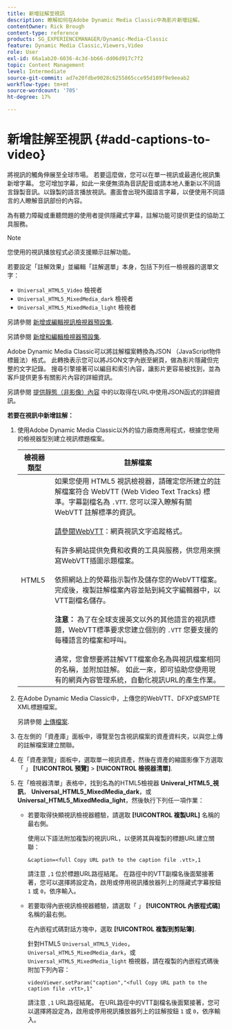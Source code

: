 ```yaml
---
title: 新增註解至視訊
description: 瞭解如何在Adobe Dynamic Media Classic中為影片新增註解。
contentOwner: Rick Brough
content-type: reference
products: SG_EXPERIENCEMANAGER/Dynamic-Media-Classic
feature: Dynamic Media Classic,Viewers,Video
role: User
exl-id: 66a1ab20-6036-4c3d-bb66-dd06d917c7f2
topic: Content Management
level: Intermediate
source-git-commit: ad7e20fdbe9028c6255865cce95d109f9e9eeab2
workflow-type: tm+mt
source-wordcount: '705'
ht-degree: 17%

---
```


# 新增註解至視訊 {#add-captions-to-video}

將視訊的觸角伸展至全球市場。 若要這麼做，您可以在單一視訊或最適化視訊集新增字幕。 您可增加字幕，如此一來便無須為音訊配音或請本地人重新以不同語言錄製音訊。以錄製的語言播放視訊。畫面會出現外國語言字幕，以便使用不同語言的人瞭解音訊部份的內容。

為有聽力障礙或重聽問題的使用者提供隱藏式字幕，註解功能可提供更佳的協助工具服務。

>[!NOTE]
>
>您使用的視訊播放程式必須支援顯示註解功能。

若要設定「註解效果」並編輯「註解選單」本身，包括下列任一檢視器的選單文字：

* `Universal_HTML5_Video` 檢視者
* `Universal_HTML5_MixedMedia_dark` 檢視者
* `Universal_HTML5_MixedMedia_light` 檢視者

另請參閱 [新增或編輯視訊檢視器預設集](previewing-videos-video-viewer.md#adding_or_editing_a_video_viewer_preset).

另請參閱 [新增和編輯檢視器預設集](application-setup.md#adding_and_editing_viewer_presets).

Adobe Dynamic Media Classic可以將註解檔案轉換為JSON （JavaScript物件標籤法）格式。 此轉換表示您可以將JSON文字內嵌至網頁，做為影片隱藏但完整的文字記錄。 搜尋引擎接著可以編目和索引內容，讓影片更容易被找到，並為客戶提供更多有關影片內容的詳細資訊。

另請參閱 [提供靜態（非影像）內容](https://experienceleague.adobe.com/en/docs/dynamic-media-developer-resources/image-serving-api/image-serving-api/c-serving-static-nonimage-contents#image-serving-api) 中的以取得在URL中使用JSON函式的詳細資訊。

**若要在視訊中新增註解：**

1. 使用Adobe Dynamic Media Classic以外的協力廠商應用程式，根據您使用的檢視器型別建立視訊標題檔案。

   | 檢視器類型 | 註解檔案 |
   |--- |--- |
   | HTML5 | 如果您使用 HTML5 視訊檢視器，請確定您所建立的註解檔案符合 WebVTT (Web Video Text Tracks) 標準。字幕副檔名為 `.VTT`. 您可以深入瞭解有關 WebVTT 註解標準的資訊。<br><br>[請參閱WebVTT](https://w3c.github.io/webvtt/)：網頁視訊文字追蹤格式。 <br><br>有許多網站提供免費和收費的工具與服務，供您用來撰寫WebVTT插圖示題檔案。 <br><br>依照網站上的熒幕指示製作及儲存您的WebVTT檔案。 完成後，複製註解檔案內容並貼到純文字編輯器中，以VTT副檔名儲存。 <br><br><b>注意：</b> 為了在全球支援英文以外的其他語言的視訊標題，WebVTT標準要求您建立個別的 `.VTT` 您要支援的每種語言的檔案和呼叫。 <br><br>通常，您會想要將註解VTT檔案命名為與視訊檔案相同的名稱，並附加註解。 如此一來，即可協助您使用現有的網頁內容管理系統，自動化視訊URL的產生作業。 |

1. 在Adobe Dynamic Media Classic中，上傳您的WebVTT、DFXP或SMPTE XML標題檔案。

   另請參閱 [上傳檔案](uploading-files.md#uploading_files).

1. 在左側的「資產庫」面板中，導覽至包含視訊檔案的資產資料夾，以與您上傳的註解檔案建立關聯。
1. 在「資產瀏覽」面板中，選取單一視訊資產，然後在資產的縮圖影像下方選取「 」 **[!UICONTROL 預覽]** > **[!UICONTROL 檢視器清單]**.
1. 在「檢視器清單」表格中，找到名為的HTML5檢視器 **Univeral_HTML5_視訊**， **Universal_HTML5_MixedMedia_dark**，或 **Universal_HTML5_MixedMedia_light**，然後執行下列任一項作業：

   * 若要取得快顯視訊檢視器體驗，請選取 **[!UICONTROL 複製URL]** 名稱的最右側。

     使用以下語法附加複製的視訊URL，以便將其與複製的標題URL建立關聯：

     `&caption=<full Copy URL path to the caption file .vtt>,1`

     請注意 `,1` 位於標題URL路徑結尾。 在路徑中的VTT副檔名後面緊接著著，您可以選擇將設定為，啟用或停用視訊播放器列上的隱藏式字幕按鈕 `1` 或 `0`，依序輸入。

   * 若要取得內嵌視訊檢視器體驗，請選取「 」 **[!UICONTROL 內嵌程式碼]** 名稱的最右側。

     在內嵌程式碼對話方塊中，選取 **[!UICONTROL 複製到剪貼簿]**.

     針對HTML5 `Universal_HTML5_Video`， `Universal_HTML5_MixedMedia_dark`，或 `Universal_HTML5_MixedMedia_light` 檢視器，請在複製的內嵌程式碼後附加下列內容：

     `videoViewer.setParam("caption","<full Copy URL path to the caption file .vtt>,1"`

     請注意 `,1` URL路徑結尾。 在URL路徑中的VTT副檔名後面緊接著，您可以選擇將設定為，啟用或停用視訊播放器列上的註解按鈕 `1` 或 `0`，依序輸入。
